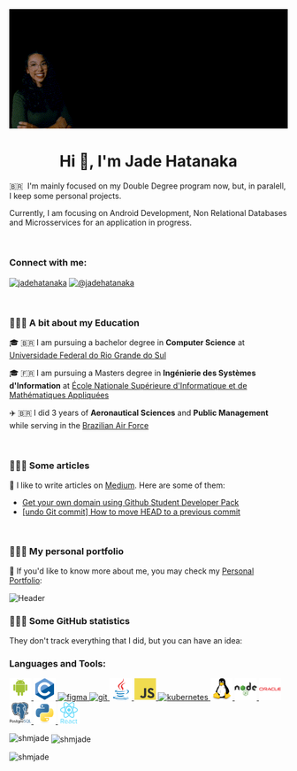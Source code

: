 <img src="https://github.com/shmjade/shmjade/blob/main/header.gif" alt="Header"  width="1200"/>


<h1 align="center">Hi 👋, I'm Jade Hatanaka</h1>
🇧🇷 &nbsp;I'm mainly focused on my Double Degree program now, but, in paralell, I keep some personal projects.

Currently, I am focusing on Android Development, Non Relational Databases and Microsservices for an application in progress.

</br>

<h3 align="left">Connect with me:</h3>
<p align="left">
<a href="https://linkedin.com/in/jadehatanaka" target="blank"><img align="center" src="https://raw.githubusercontent.com/rahuldkjain/github-profile-readme-generator/master/src/images/icons/Social/linked-in-alt.svg" alt="jadehatanaka" height="30" width="40" /></a>
<a href="https://medium.com/@jadehatanaka" target="blank"><img align="center" src="https://raw.githubusercontent.com/rahuldkjain/github-profile-readme-generator/master/src/images/icons/Social/medium.svg" alt="@jadehatanaka" height="30" width="40" /></a>
</p>

</br>

<h3 align="left">👩🏽‍💻 A bit about my Education</h3>
🎓 🇧🇷 I am pursuing a bachelor degree in <b>Computer Science</b> at <u>Universidade Federal do Rio Grande do Sul</u>

🎓 🇫🇷 I am pursuing a Masters degree in <b>Ingénierie des Systèmes d'Information</b> at <u>École Nationale Supérieure d'Informatique et de Mathématiques Appliquées</u>

✈️ 🇧🇷 I did 3 years of <b>Aeronautical Sciences</b> and <b>Public Management</b> while serving in the <u>Brazilian Air Force</u>

</br>


<h3 align="left">👩🏽‍💻 Some articles</h3>

📝 I like to write articles on [Medium](https://medium.com/@jadehatanaka). Here are some of them:
- [Get your own domain using Github Student Developer Pack](https://medium.com/@jadehatanaka/get-your-own-domain-using-github-student-developer-pack-c1b463a32b4e)
- [[undo Git commit] How to move HEAD to a previous commit](https://medium.com/@jadehatanaka/undo-git-commit-how-to-move-head-to-a-previous-commit-a1ebeb8a6757)

</br>

<h3 align="left">👩🏽‍💻 My personal portfolio</h3>

📝 If you'd like to know more about me, you may check my [Personal Portfolio](https://medium.com/@jadehatanaka): 

<img src="portfolio.gif" alt="Header"  width="600" align="center"/>


</br>

<h3 align="left">👩🏽‍💻 Some GitHub statistics</h3>
They don't track everything that I did, but you can have an idea:
</br>

<h3 align="left">Languages and Tools:</h3>
<p align="left"> <a href="https://developer.android.com" target="_blank" rel="noreferrer"> <img src="https://raw.githubusercontent.com/devicons/devicon/master/icons/android/android-original-wordmark.svg" alt="android" width="40" height="40"/> </a> <a href="https://www.cprogramming.com/" target="_blank" rel="noreferrer"> <img src="https://raw.githubusercontent.com/devicons/devicon/master/icons/c/c-original.svg" alt="c" width="40" height="40"/> </a> <a href="https://www.figma.com/" target="_blank" rel="noreferrer"> <img src="https://www.vectorlogo.zone/logos/figma/figma-icon.svg" alt="figma" width="40" height="40"/> </a> <a href="https://git-scm.com/" target="_blank" rel="noreferrer"> <img src="https://www.vectorlogo.zone/logos/git-scm/git-scm-icon.svg" alt="git" width="40" height="40"/> </a> <a href="https://www.java.com" target="_blank" rel="noreferrer"> <img src="https://raw.githubusercontent.com/devicons/devicon/master/icons/java/java-original.svg" alt="java" width="40" height="40"/> </a> <a href="https://developer.mozilla.org/en-US/docs/Web/JavaScript" target="_blank" rel="noreferrer"> <img src="https://raw.githubusercontent.com/devicons/devicon/master/icons/javascript/javascript-original.svg" alt="javascript" width="40" height="40"/> </a> <a href="https://kubernetes.io" target="_blank" rel="noreferrer"> <img src="https://www.vectorlogo.zone/logos/kubernetes/kubernetes-icon.svg" alt="kubernetes" width="40" height="40"/> </a> <a href="https://www.linux.org/" target="_blank" rel="noreferrer"> <img src="https://raw.githubusercontent.com/devicons/devicon/master/icons/linux/linux-original.svg" alt="linux" width="40" height="40"/> </a> <a href="https://nodejs.org" target="_blank" rel="noreferrer"> <img src="https://raw.githubusercontent.com/devicons/devicon/master/icons/nodejs/nodejs-original-wordmark.svg" alt="nodejs" width="40" height="40"/> </a> <a href="https://www.oracle.com/" target="_blank" rel="noreferrer"> <img src="https://raw.githubusercontent.com/devicons/devicon/master/icons/oracle/oracle-original.svg" alt="oracle" width="40" height="40"/> </a> <a href="https://www.postgresql.org" target="_blank" rel="noreferrer"> <img src="https://raw.githubusercontent.com/devicons/devicon/master/icons/postgresql/postgresql-original-wordmark.svg" alt="postgresql" width="40" height="40"/> </a> <a href="https://www.python.org" target="_blank" rel="noreferrer"> <img src="https://raw.githubusercontent.com/devicons/devicon/master/icons/python/python-original.svg" alt="python" width="40" height="40"/> </a> <a href="https://reactjs.org/" target="_blank" rel="noreferrer"> <img src="https://raw.githubusercontent.com/devicons/devicon/master/icons/react/react-original-wordmark.svg" alt="react" width="40" height="40"/> </a> </p>

<p><img align="left" src="https://github-readme-stats.vercel.app/api/top-langs?username=shmjade&show_icons=true&locale=en&layout=compact" alt="shmjade" /></p>

<p>&nbsp;<img align="center" src="https://github-readme-stats.vercel.app/api?username=shmjade&show_icons=true&locale=en" alt="shmjade" /></p>

<p><img align="center" src="https://github-readme-streak-stats.herokuapp.com/?user=shmjade&" alt="shmjade" /></p>

